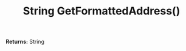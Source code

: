﻿---
uid: crmscript_ref_NSAddressSyncData_GetFormattedAddress
title: String GetFormattedAddress()
intellisense: NSAddressSyncData.GetFormattedAddress
keywords: NSAddressSyncData, GetFormattedAddress
so.topic: reference
---



**Returns:** String


